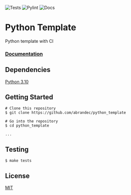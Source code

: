 ![Tests](https://github.com/abrandec/web_crawler/actions/workflows/pytest.yml/badge.svg)
![Pylint](https://github.com/abrandec/web_crawler/actions/workflows/pylint.yml/badge.svg)
![Docs](https://github.com/abrandec/web_crawler/actions/workflows/docs.yml/badge.svg)

# Python Template
<p1> Python template with CI </p1>

### [Documentation](https://abrandec.github.io/python_template/)

## Dependencies
[Python 3.10](https://www.python.org/downloads/release/python-3100/)

## Getting Started

```
# Clone this repository
$ git clone https://github.com/abrandec/python_template

# Go into the repository
$ cd python_template

...
```

## Testing
```
$ make tests
``` 

## License
[MIT](https://github.com/abrandec/web_crawler/blob/main/MIT-LICENSE.txt)
